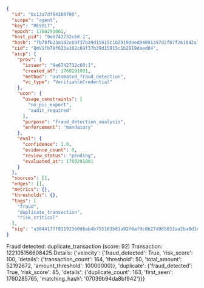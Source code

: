 ```json
{
  "id": "0c13a7df84300700",
  "scope": "agent",
  "key": "RESULT",
  "epoch": 1760291001,
  "host_pid": "9e6742732c60:1",
  "hash": "fb78f623a102c69f37b39d15915c1b2919daed04091397d2f87f261842a100af",
  "cid": "QmV1fb78f623a102c69f37b39d15915c1b2919daed04",
  "aicp": {
    "prov": {
      "issuer": "9e6742732c60:1",
      "created_at": 1760291001,
      "method": "automated_fraud_detection",
      "vc_type": "VerifiableCredential"
    },
    "ucon": {
      "usage_constraints": [
        "no_pii_export",
        "audit_required"
      ],
      "purpose": "fraud_detection_analysis",
      "enforcement": "mandatory"
    },
    "eval": {
      "confidence": 1.0,
      "evidence_count": 0,
      "review_status": "pending",
      "evaluated_at": 1760291001
    }
  },
  "sources": [],
  "edges": [],
  "metrics": {},
  "thresholds": {},
  "tags": [
    "fraud",
    "duplicate_transaction",
    "risk_critical"
  ],
  "sig": "a3044177f81192360d8ab4b755163b81a92f0af9c0b27d985832aa2ba8d1d07c"
}
```

Fraud detected: duplicate_transaction (score: 92)
Transaction: 122105156608425
Details: {'velocity': {'fraud_detected': True, 'risk_score': 100, 'details': {'transaction_count': 164, 'threshold': 50, 'total_amount': 52192672, 'amount_threshold': 10000000}}, 'duplicate': {'fraud_detected': True, 'risk_score': 85, 'details': {'duplicate_count': 163, 'first_seen': 1760285765, 'matching_hash': '07039b94da8bf942'}}}